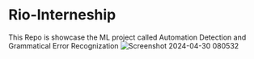 # Rio-Interneship
This Repo is showcase the ML project called Automation Detection and Grammatical Error  Recognization
![Screenshot 2024-04-30 080532](https://github.com/Zenitusu/Rio-Interneship/assets/117066441/07f12af2-ac96-4f67-8770-107f3c04e306)
